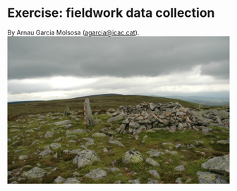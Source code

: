 # Exercise: fieldwork data collection
By Arnau Garcia Molsosa (agarcia@icac.cat). 
![](DSC_0132.JPG)
